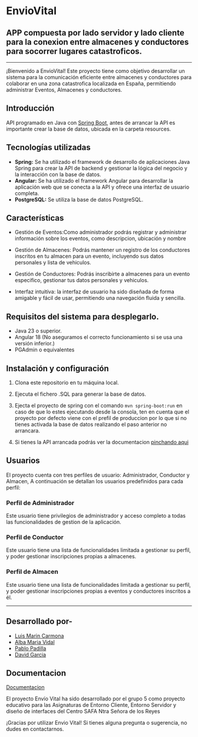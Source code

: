 # EnvioVital

## APP compuesta por lado servidor y lado cliente para la conexion entre almacenes y conductores para socorrer lugares catastroficos.

---

¡Bienvenido a EnvioVital! Este proyecto tiene como objetivo desarrollar un sistema para la comunicación eficiente entre almacenes y conductores para colaborar en una zona catastrofica localizada en España, permitiendo administrar Eventos, Almacenes y conductores.

## **Introducción**

API programado en Java con [Spring Boot](https://spring.io/projects/spring-boot), antes de arrancar la API es importante crear la base de datos, ubicada en la carpeta resources.


## Tecnologías utilizadas

- **Spring:** Se ha utilizado el framework de desarrollo de aplicaciones Java Spring para crear la API de backend y gestionar la lógica del negocio y la interacción con la base de datos.
- **Angular:** Se ha utilizado el framework Angular para desarrollar la aplicación web que se conecta a la API y ofrece una interfaz de usuario completa.
- **PostgreSQL:** Se utiliza la base de datos PostgreSQL.


## Características

- Gestión de Eventos:Como administrador podrás registrar y administrar información sobre los eventos, como descripcion, ubicación y nombre

- Gestión de Almacenes: Podrás mantener un registro de los conductores inscritos en tu almacen para un evento, incluyendo sus datos personales y lista de vehiculos.

- Gestión de Conductores: Podrás inscribirte a almacenes para un evento especifico, gestionar tus datos personales y vehiculos.

- Interfaz intuitiva: la interfaz de usuario ha sido diseñada de forma amigable y fácil de usar, permitiendo una navegación fluida y sencilla.
  
## Requisitos del sistema para desplegarlo.

- Java 23 o superior.
- Angular 18 (No aseguramos el correcto funcionamiento si se usa una versión inferior.)
- PGAdmin o equivalentes

## Instalación y configuración

1. Clona este repositorio en tu máquina local.

2. Ejecuta el fichero .SQL para generar la base de datos.

3. Ejecta el proyecto de spring con el comando `mvn spring-boot:run` en caso de que 
lo estes ejecutando desde la consola, ten en cuenta que el proyecto por defecto viene con el prefil de produccion por lo que si no tienes activada la base de datos realizando el paso anterior no arrancara.

4. Si tienes la API arrancada podrás ver la documentacion [pinchando aqui](http://localhost:8080/swagger-ui/index.html)

## Usuarios

El proyecto cuenta con tres perfiles de usuario: Administrador, Conductor y  Almacen,  A continuación se detallan los usuarios predefinidos para cada perfil:

### Perfil de Administrador


Este usuario tiene privilegios de administrador y acceso completo a todas las funcionalidades de gestion de la aplicación.

### Perfil de Conductor


Este usuario tiene una lista de funcionalidades limitada a gestionar su perfil, y poder gestionar inscripciones propias a almacenes.

### Perfil de Almacen


Este usuario tiene una lista de funcionalidades limitada a gestionar su perfil, y poder gestionar inscripciones propias a eventos y conductores inscritos a él.

---

## Desarrollado por-

- [Luis Marin Carmona](https://github.com/lmarinc)
- [Alba Maria Vidal](https://github.com/amsafa)
- [Pablo Padilla](https://github.com/Ppabetiko18)
- [David Garcia](https://github.com/davidgm26)

## Documentacion

[Documentacion](https://drive.google.com/drive/folders/1NNvL3G1OE2V9uy3bORjVTl_nIWQOddP_?usp=drive_link)

El proyecto Envío Vital ha sido desarrollado por el grupo 5 como proyecto educativo para las Asignaturas de Entorno Cliente, Entorno Servidor y diseño de interfaces  del Centro SAFA Ntra Señora de los Reyes



¡Gracias por utilizar Envio Vital! Si tienes alguna pregunta o sugerencia, no dudes en contactarnos.
